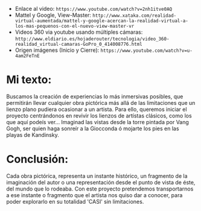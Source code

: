 - Enlace al video:
`https://www.youtube.com/watch?v=2nh1itve0AQ`
- Mattel y Google, View-Master:
`http://www.xataka.com/realidad-virtual-aumentada/mattel-y-google-acercan-la-realidad-virtual-a-los-mas-pequenos-con-el-nuevo-view-master-vr`
- Videos 360 via youtube usando múltiples cámaras:
`http://www.eldiario.es/hojaderouter/tecnologia/video_360-realidad_virtual-camaras-GoPro_0_414008776.html`
- Origen imágenes (Inicio y Cierre):
`https://www.youtube.com/watch?v=u-4am2FeTnE`

# Mi texto:
Buscamos la creación de experiencias lo más inmersivas posibles, que permitirán llevar cualquier obra pictórica
más allá de las limitaciones que un lienzo plano pudiera ocasionar a un artista. Para ello, queremos iniciar el proyecto centrándonos en revivir los lienzos de artístas clásicos, como los que aquí podeís ver... Imaginad las vistas desde la torre pintada por Vang Gogh, ser quien haga sonreír a la Giocconda ó mojarte los pies en las playas de
Kandinsky.

# Conclusión:
Cada obra pictórica, representa un instante histórico, un fragmento de la imaginación del autor o una representación desde el punto de vista de éste, del mundo que lo rodeaba. Con este proyecto pretendemos transportarnos a ese instante o fragmento que el artista nos quiso dar a conocer, para poder explorarlo en su totalidad 'CASI' sin limitaciones.
